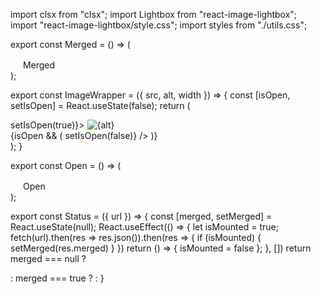 import clsx from "clsx";
import Lightbox from "react-image-lightbox";
import "react-image-lightbox/style.css";
import styles from "./utils.css";

export const Merged = () => (
  <div className="merged">
    <span>
      <svg
        height="16"
        viewBox="0 0 16 16"
        version="1.1"
        width="16"
        fill="white"
        aria-hidden="true"
        className="status_svg"
      >
        <path
          fillRule="evenodd"
          d="M5 3.254V3.25v.005a.75.75 0 110-.005v.004zm.45 1.9a2.25 2.25 0 10-1.95.218v5.256a2.25 2.25 0 101.5 0V7.123A5.735 5.735 0 009.25 9h1.378a2.251 2.251 0 100-1.5H9.25a4.25 4.25 0 01-3.8-2.346zM12.75 9a.75.75 0 100-1.5.75.75 0 000 1.5zm-8.5 4.5a.75.75 0 100-1.5.75.75 0 000 1.5z"
        ></path>
      </svg>
      Merged
    </span>
  </div>
);

export const ImageWrapper = ({ src, alt, width }) => {
const [isOpen, setIsOpen] = React.useState(false);
return (
  <div>
    <div className="image-zoom" onClick={() => setIsOpen(true)}>
      <img src={src} alt={alt} width={width} />
    </div>
    {isOpen && (
      <Lightbox
        mainSrc={src}
        onCloseRequest={() => setIsOpen(false)}
      />
    )}
  </div>
);
}

export const Open = () => (
  <div className="open">
    <span>
      <svg
        height="16"
        viewBox="0 0 16 16"
        version="1.1"
        width="16"
        fill="white"
        aria-hidden="true"
        className="status_svg"
      >
        <path
          fillRule="evenodd"
          d="M7.177 3.073L9.573.677A.25.25 0 0110 .854v4.792a.25.25 0 01-.427.177L7.177 3.427a.25.25 0 010-.354zM3.75 2.5a.75.75 0 100 1.5.75.75 0 000-1.5zm-2.25.75a2.25 2.25 0 113 2.122v5.256a2.251 2.251 0 11-1.5 0V5.372A2.25 2.25 0 011.5 3.25zM11 2.5h-1V4h1a1 1 0 011 1v5.628a2.251 2.251 0 101.5 0V5A2.5 2.5 0 0011 2.5zm1 10.25a.75.75 0 111.5 0 .75.75 0 01-1.5 0zM3.75 12a.75.75 0 100 1.5.75.75 0 000-1.5z"
        ></path>
      </svg>
      Open
    </span>
  </div>
);

export const Status = ({ url }) => {
  const [merged, setMerged] = React.useState(null);
  React.useEffect(() => {
    let isMounted = true;
    fetch(url).then(res => res.json()).then(res => {
      if (isMounted) {
      setMerged(res.merged)
      }
    })
    return () => { isMounted = false };
  }, [])
  return merged === null ? <div /> : merged === true ? <Merged /> : <Open />
}